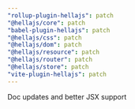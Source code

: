 ```yaml
---
"rollup-plugin-hellajs": patch
"@hellajs/core": patch
"babel-plugin-hellajs": patch
"@hellajs/css": patch
"@hellajs/dom": patch
"@hellajs/resource": patch
"@hellajs/router": patch
"@hellajs/store": patch
"vite-plugin-hellajs": patch
---
```


Doc updates and better JSX support

